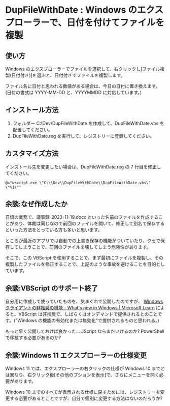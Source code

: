 # DupFileWithDate : Windows のエクスプローラーで、日付を付けてファイルを複製

## 使い方

Windows のエクスプローラーでファイルを選択して、右クリックし[ファイル複製(日付付き)]を選ぶと、日付付きでファイルを複製します。

ファイル名に日付と思われる数値がある場合は、今日の日付に置き換えます。(日付の書式は YYYY-MM-DD と、YYYYMMDD に対応しています。)

## インストール方法

1. フォルダー C:\Dev\DupFileWithDate を作成して、DupFileWithDate.vbs を配置してください。
2. DupFileWithDate.reg を実行して、レジストリーに登録してください。

## カスタマイズ方法

インストール先を変更したい場合は、DupFileWithDate.reg の 7 行目を修正してください。

```Windows Registry Entries:DupFileWithDate.reg 
@="wscript.exe \"C:\\Dev\\DupFileWithDate\\DupFileWithDate.vbs\" \"%1\""
```
## 余談:なぜ作成したか

日頃の業務で、議事録-2023-11-19.docx といった名前のファイルを作成することがあり、体裁は同じなので前回のファイルを開いて、修正して別名で保存するといった方法をとっている方も多いと思います。

ところが最近のアプリでは自動での上書き保存の機能がついていたり、クセで保存してしまうことで、前回のファイルを壊してしまう危険性があります。

そこで、この VBScript を使用することで、まず最初にファイルを複製し、その複製したファイルを修正することで、上記のような事故を避けることを目的としています。

## 余談:VBScript のサポート終了

自分用に作成して使っていたものを、気まぐれで公開したのですが、 
[Windows クライアントの非推奨の機能 \- What's new in Windows \| Microsoft Learn](https://learn.microsoft.com/ja-jp/windows/whats-new/deprecated-features) によると、VBScript は非推奨で、しばらくはオンデマンドで提供されるとのことです。("Windows の機能の有効化または無効化"で提供されるものと思われる。) 

もっと早く公開しておけば良かった... JScript ならまだいけるのか? PowerShell で移植する必要があるのか?

## 余談:Windows 11 エクスプローラーの仕様変更

Windows 11 では、エクスプローラーの右クリックの仕様が Windows 10 までとは異なり、右クリック後[その他のプションを表示]で、さらにメニューを開く必要があります。

Windows 10 までのすべてが表示される仕様に戻すためには、レジストリーを変更する必要があるとことですが、自分で個別に変更する方法はないのだろうか?
